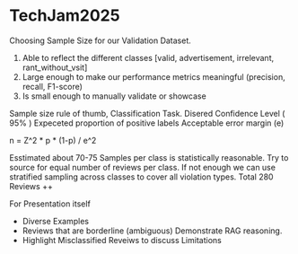 # TechJam2025 


Choosing Sample Size for our Validation Dataset. 
1. Able to reflect the different classes [valid, advertisement, irrelevant, rant_without_vsit]
2. Large enough to make our performance metrics meaningful (precision, recall, F1-score)
3. Is small enough to manually validate or showcase 

Sample size rule of thumb, Classification Task. 
Disered Confidence Level ( 95% ) 
Expeceted proportion of positive labels
Acceptable error margin (e)

n = Z^2 * p * (1-p) / e^2 

Esstimated about 70-75 Samples per class is statistically reasonable. 
Try to source for equal number of reviews per class. 
If not enough we can use stratified sampling across classes to cover all violation types. 
Total 280 Reviews ++ 


For Presentation itself 
- Diverse Examples 
- Reviews that are borderline (ambiguous) Demonstrate RAG reasoning. 
- Highlight Misclassified Reveiws to discuss Limitations 